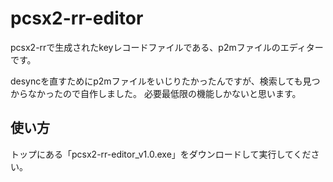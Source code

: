 # pcsx2-rr-editor

pcsx2-rrで生成されたkeyレコードファイルである、p2mファイルのエディターです。

desyncを直すためにp2mファイルをいじりたかったんですが、検索しても見つからなかったので自作しました。
必要最低限の機能しかないと思います。

## 使い方
トップにある「pcsx2-rr-editor_v1.0.exe」をダウンロードして実行してください。

